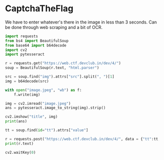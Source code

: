 # CaptchaTheFlag
We have to enter whatever's there in the image in less than 3 seconds. Can be done through web scraping and a bit of OCR.

```python
import requests
from bs4 import BeautifulSoup
from base64 import b64decode
import cv2
import pytesseract

r = requests.get("https://web.ctf.devclub.in/dev/4/")
soup = BeautifulSoup(r.text, "html.parser")

src = soup.find("img").attrs["src"].split(", ")[1]
img = b64decode(src)

with open("image.jpeg", "wb") as f:
    f.write(img)

img = cv2.imread("image.jpeg")
ans = pytesseract.image_to_string(img).strip()

cv2.imshow("title", img)
print(ans)

tt = soup.find(id="tt").attrs["value"]

r = requests.post("https://web.ctf.devclub.in/dev/4/", data = {"tt":tt, "captcha":ans})
print(r.text)

cv2.waitKey(0)
```
